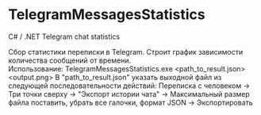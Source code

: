 # TelegramMessagesStatistics
C# / .NET Telegram chat statistics

Сбор статистики переписки в Telegram. Строит график зависимости количества сообщений от времени.
<br/>
Использование: TelegramMessagesStatistics.exe <path_to_result.json> <output.png>
В "path_to_result.json" указать выходной файл из следующей последовательности действий:
Переписка с человеком -> Три точки сверху -> "Экспорт истории чата" -> Максимальный размер файла поставить, убрать все галочки, формат JSON -> Экспортировать
